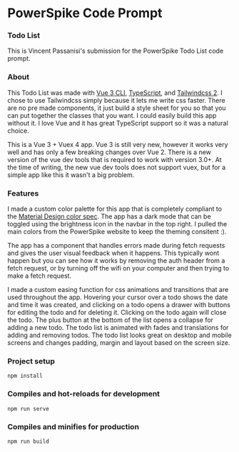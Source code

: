 # PowerSpike Code Prompt

### Todo List

This is Vincent Passanisi's submission for the PowerSpike Todo List code prompt.

### About

This Todo List was made with [Vue 3 CLI](https://cli.vuejs.org/), [TypeScript](https://www.typescriptlang.org/), and [Tailwindcss 2](https://tailwindcss.com/). I chose to use Tailwindcss simply because it lets me write css faster. There are no pre made components, it just build a style sheet for you so that you can put together the classes that you want. I could easily build this app without it. I love Vue and it has great TypeScript support so it was a natural choice.

This is a Vue 3 + Vuex 4 app. Vue 3 is still very new, however it works very well and has only a few breaking changes over Vue 2. There is a new version of the vue dev tools that is required to work with version 3.0+. At the time of writing, the new vue dev tools does not support vuex, but for a simple app like this it wasn't a big problem.

### Features

I made a custom color palette for this app that is completely compliant to the [Material Design color spec](https://material.io/design/color/the-color-system.html#color-usage-and-palettes). The app has a dark mode that can be toggled using the brightness icon in the navbar in the top right. I pulled the main colors from the PowerSpike website to keep the theming consitent :).

The app has a component that handles errors made during fetch requests and gives the user visual feedback when it happens. This typically wont happen but you can see how it works by removing the auth header from a fetch request, or by turning off the wifi on your computer and then trying to make a fetch request.

I made a custom easing function for css animations and transitions that are used throughout the app. Hovering your cursor over a todo shows the date and time it was created, and clicking on a todo opens a drawer with buttons for editing the todo and for deleting it. Clicking on the todo again will close the todo. The plus button at the bottom of the list opens a collapse for adding a new todo. The todo list is animated with fades and translations for adding and removing todos. The todo list looks great on desktop and mobile screens and changes padding, margin and layout based on the screen size.

### Project setup

```
npm install
```

### Compiles and hot-reloads for development

```
npm run serve
```

### Compiles and minifies for production

```
npm run build
```
